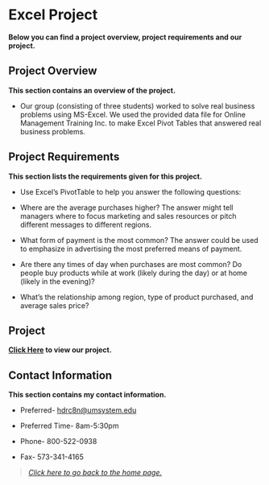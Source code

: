 # Excel Project
**Below you can find a project overview, project requirements and our project.**
## Project Overview
**This section contains an overview of the project.**
* Our group (consisting of three students) worked  to solve real business problems using MS-Excel. We used the provided data file for Online Management Training Inc. to make Excel Pivot Tables that answered real business problems.

## Project Requirements
**This section lists the requirements given for this project.**
* Use Excel’s PivotTable to help you answer the following questions:

* Where are the average purchases higher? The answer might tell managers where to focus marketing and sales resources or pitch different messages to different regions.

* What form of payment is the most common? The answer could be used to emphasize in advertising the most preferred means of payment.

* Are there any times of day when purchases are most common? Do people buy products while at work (likely during the day) or at home (likely in the evening)?

* What’s the relationship among region, type of product purchased, and average sales price?

## Project
**[Click Here](https://docs.google.com/document/d/1BCHy75qv7b6G1Foz87mV0TEu-_qsvSLL09-4Si7tI0U/edit) to view our project.**

## Contact Information
**This section contains my contact information.**
* Preferred- hdrc8n@umsystem.edu

* Preferred Time- 8am-5:30pm 

* Phone- 800-522-0938

* Fax- 573-341-4165  

> *[Click here to go back to the home page.](README.md)*
